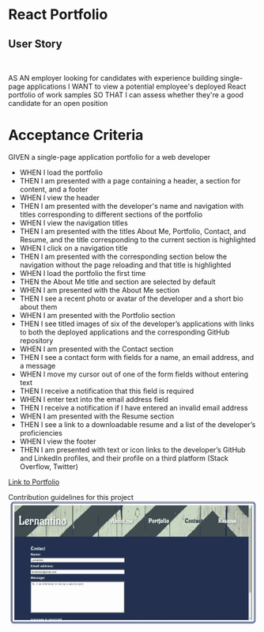 # React Portfolio

## User Story

<br>

AS AN employer looking for candidates with experience building single-page applications
I WANT to view a potential employee's deployed React portfolio of work samples
SO THAT I can assess whether they're a good candidate for an open position

# Acceptance Criteria

GIVEN a single-page application portfolio for a web developer
<br>

<ul>
<li>WHEN I load the portfolio</li>
<li>THEN I am presented with a page containing a header, a section for content, and a footer</li>
<li>WHEN I view the header</li>
<li>THEN I am presented with the developer's name and navigation with titles corresponding to different sections of the portfolio</li>
<li>WHEN I view the navigation titles</li>
<li>THEN I am presented with the titles About Me, Portfolio, Contact, and Resume, and the title corresponding to the current section is highlighted</li>
<li>WHEN I click on a navigation title</li>
<li>THEN I am presented with the corresponding section below the navigation without the page reloading and that title is highlighted</li>
<li>WHEN I load the portfolio the first time</li>
<li>THEN the About Me title and section are selected by default</li>
<li>WHEN I am presented with the About Me section</li>
<li>THEN I see a recent photo or avatar of the developer and a short bio about them</li>
<li>WHEN I am presented with the Portfolio section</li>
<li>THEN I see titled images of six of the developer’s applications with links to both the deployed applications and the corresponding GitHub repository</li>
<li>WHEN I am presented with the Contact section</li>
<li>THEN I see a contact form with fields for a name, an email address, and a message</li>
<li>WHEN I move my cursor out of one of the form fields without entering text</li>
<li>THEN I receive a notification that this field is required</li>
<li>WHEN I enter text into the email address field</li>
<li>THEN I receive a notification if I have entered an invalid email address</li>
<li>WHEN I am presented with the Resume section</li>
<li>THEN I see a link to a downloadable resume and a list of the developer’s proficiencies</li>
<li>WHEN I view the footer</li>
<li>THEN I am presented with text or icon links to the developer’s GitHub and LinkedIn profiles, and their profile on a third platform (Stack Overflow, Twitter)</li>
</ul>

[Link to Portfolio](https://placeholder)

Contribution guidelines for this project
<br>
<img src="./assets/images/screenshot.jpg" alt="screenshot" />
